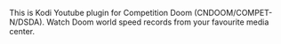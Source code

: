 This is Kodi Youtube plugin for Competition Doom (CNDOOM/COMPET-N/DSDA).
Watch Doom world speed records from your favourite media center.
